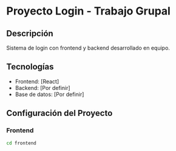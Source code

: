 # Proyecto Login - Trabajo Grupal

## Descripción

Sistema de login con frontend y backend desarrollado en equipo.

## Tecnologías

- Frontend: [React]
- Backend: [Por definir]
- Base de datos: [Por definir]

## Configuración del Proyecto

### Frontend

```bash
cd frontend
```
